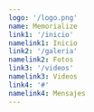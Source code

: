 ```yaml
---
logo: '/logo.png'
name: Memorialize
link1: '/inicio'
namelink1: Inicio
link2: '/galeria'
namelink2: Fotos
link3: '/videos'
namelink3: Videos
link4: '#'
namelink4: Mensajes
---
```

